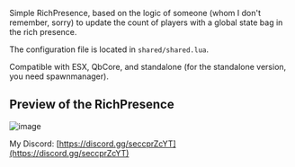 Simple RichPresence, based on the logic of someone (whom I don't remember, sorry) to update the count of players with a global state bag in the rich presence.

The configuration file is located in `shared/shared.lua`.

Compatible with ESX, QbCore, and standalone (for the standalone version, you need spawnmanager).

## Preview of the RichPresence
![image](https://github.com/idev-co/fivem-richpresence/assets/40030799/f6f93cb3-9765-4687-ad54-7c133cba3384)

My Discord: [https://discord.gg/seccprZcYT](https://discord.gg/seccprZcYT)
